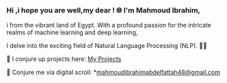 ### Hi ,i hope you are well,my dear ! 🌐  I'm Mahmoud Ibrahim,

i from the vibrant land of Egypt. With a profound passion for the intricate realms of machine learning and deep learning,

I delve into the exciting field of Natural Language Processing (NLP). 🧞‍♂️

🔮 I conjure up projects here: [My Projects](https://github.com/MahmoudIbrahims?tab=repositories)

📧 Conjure me via digital scroll: *mahmoudibrahimabdelfattah48@gmail.com
